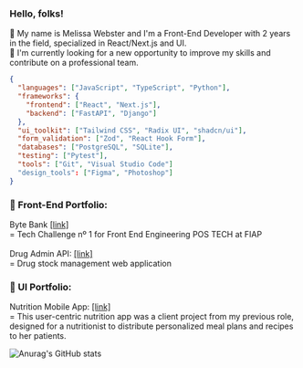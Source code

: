 ### Hello, folks! 
:ear_of_rice: My name is Melissa Webster and I'm a Front-End Developer with 2 years in the field, specialized in React/Next.js and UI. <br />
:telescope: I'm currently looking for a new opportunity to improve my skills and contribute on a professional team.

```json
{
  "languages": ["JavaScript", "TypeScript", "Python"],
  "frameworks": {
    "frontend": ["React", "Next.js"],
    "backend": ["FastAPI", "Django"]
  },
  "ui_toolkit": ["Tailwind CSS", "Radix UI", "shadcn/ui"],
  "form_validation": ["Zod", "React Hook Form"],
  "databases": ["PostgreSQL", "SQLite"],
  "testing": ["Pytest"],
  "tools": ["Git", "Visual Studio Code"]
  "design_tools": ["Figma", "Photoshop"]
}
```
### :rice_scene: Front-End Portfolio:
Byte Bank <a href="https://github.com/melissawebster/bytebank" target="_blank">[link]</a><br>
= Tech Challenge nº 1 for Front End Engineering POS TECH at FIAP<br><br>
Drug Admin API: <a href="https://github.com/melissawebster/drug-admin-api" target="_blank">[link]</a><br>
= Drug stock management web application


### :art: UI Portfolio:
Nutrition Mobile App: <a href="https://embed.figma.com/proto/fE8xTzFuvoipGYZ7ZSqtYf/Nutrition-App?page-id=0%3A1&node-id=194-1851&p=f&viewport=2063%2C852%2C0.42&scaling=scale-down&content-scaling=fixed&starting-point-node-id=165%3A506&embed-host=share" target="_blank">[link]</a> <br>
= This user-centric nutrition app was a client project from my previous role, designed for a nutritionist to distribute personalized meal plans and recipes to her patients.

![Anurag's GitHub stats](https://github-readme-stats.vercel.app/api?username=melissawebster&show_icons=true&theme=prussian)<p></p>


